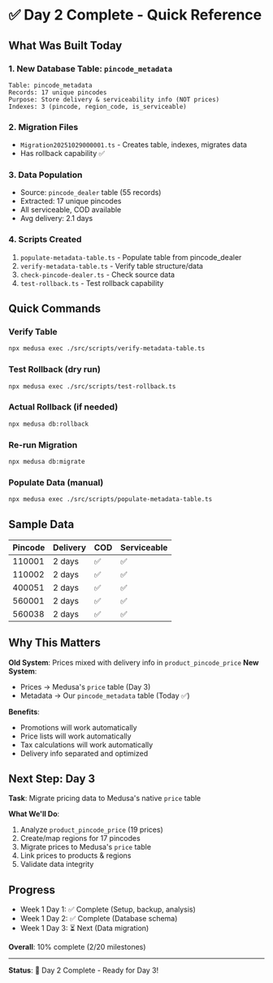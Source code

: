# ✅ Day 2 Complete - Quick Reference

## What Was Built Today

### 1. New Database Table: `pincode_metadata`

```
Table: pincode_metadata
Records: 17 unique pincodes
Purpose: Store delivery & serviceability info (NOT prices)
Indexes: 3 (pincode, region_code, is_serviceable)
```

### 2. Migration Files

- `Migration20251029000001.ts` - Creates table, indexes, migrates data
- Has rollback capability ✅

### 3. Data Population

- Source: `pincode_dealer` table (55 records)
- Extracted: 17 unique pincodes
- All serviceable, COD available
- Avg delivery: 2.1 days

### 4. Scripts Created

1. `populate-metadata-table.ts` - Populate table from pincode_dealer
2. `verify-metadata-table.ts` - Verify table structure/data
3. `check-pincode-dealer.ts` - Check source data
4. `test-rollback.ts` - Test rollback capability

## Quick Commands

### Verify Table

```bash
npx medusa exec ./src/scripts/verify-metadata-table.ts
```

### Test Rollback (dry run)

```bash
npx medusa exec ./src/scripts/test-rollback.ts
```

### Actual Rollback (if needed)

```bash
npx medusa db:rollback
```

### Re-run Migration

```bash
npx medusa db:migrate
```

### Populate Data (manual)

```bash
npx medusa exec ./src/scripts/populate-metadata-table.ts
```

## Sample Data

| Pincode | Delivery | COD | Serviceable |
| ------- | -------- | --- | ----------- |
| 110001  | 2 days   | ✅  | ✅          |
| 110002  | 2 days   | ✅  | ✅          |
| 400051  | 2 days   | ✅  | ✅          |
| 560001  | 2 days   | ✅  | ✅          |
| 560038  | 2 days   | ✅  | ✅          |

## Why This Matters

**Old System**: Prices mixed with delivery info in `product_pincode_price`
**New System**:

- Prices → Medusa's `price` table (Day 3)
- Metadata → Our `pincode_metadata` table (Today ✅)

**Benefits**:

- Promotions will work automatically
- Price lists will work automatically
- Tax calculations will work automatically
- Delivery info separated and optimized

## Next Step: Day 3

**Task**: Migrate pricing data to Medusa's native `price` table

**What We'll Do**:

1. Analyze `product_pincode_price` (19 prices)
2. Create/map regions for 17 pincodes
3. Migrate prices to Medusa's `price` table
4. Link prices to products & regions
5. Validate data integrity

## Progress

- Week 1 Day 1: ✅ Complete (Setup, backup, analysis)
- Week 1 Day 2: ✅ Complete (Database schema)
- Week 1 Day 3: ⏳ Next (Data migration)

**Overall**: 10% complete (2/20 milestones)

---

**Status**: 🎉 Day 2 Complete - Ready for Day 3!
